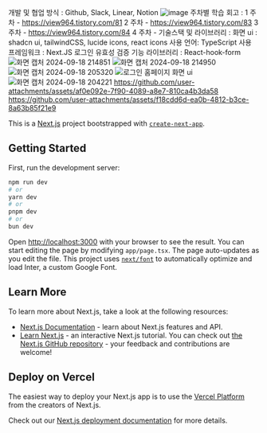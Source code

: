 개발 및 협업 방식 : Github, Slack, Linear, Notion
![image](https://github.com/user-attachments/assets/8b7591e3-7d1f-45ea-9737-be0c293672d6)
주차별 학습 회고 : 
1 주차 - https://view964.tistory.com/81
2 주차 - https://view964.tistory.com/83
3 주차 - https://view964.tistory.com/84
4 주차 - 
기술스택 및 라이브러리 : 
화면 ui : shadcn ui, tailwindCSS, lucide icons, react icons
사용 언어: TypeScript
사용 프레임워크 : Next.JS
로그인 유효성 검증 기능 라이브러리 : React-hook-form
![화면 캡처 2024-09-18 214851](https://github.com/user-attachments/assets/1f0dcb99-c030-4548-94f7-b27321417991)
![화면 캡처 2024-09-18 214950](https://github.com/user-attachments/assets/5070ea2d-6e51-4e58-b1f8-aa5ae770fc58)
![화면 캡처 2024-09-18 205320](https://github.com/user-attachments/assets/effad4eb-313c-4a68-8339-c7cd38715cc3)
![로그인 홈페이지 화면 ui](https://github.com/user-attachments/assets/05d622fe-fc5d-4dd7-b371-e36963f6173c)
![화면 캡처 2024-09-18 204221](https://github.com/user-attachments/assets/67680f48-615c-468d-ac4c-6d15b549cc86)
https://github.com/user-attachments/assets/af0e092e-7f90-4089-a8e7-810ca4b3da58
https://github.com/user-attachments/assets/f18cdd6d-ea0b-4812-b3ce-8a63b85f21e9

This is a [Next.js](https://nextjs.org/) project bootstrapped with [`create-next-app`](https://github.com/vercel/next.js/tree/canary/packages/create-next-app).
## Getting Started
First, run the development server:

```bash
npm run dev
# or
yarn dev
# or
pnpm dev
# or
bun dev
```
Open [http://localhost:3000](http://localhost:3000) with your browser to see the result.
You can start editing the page by modifying `app/page.tsx`. The page auto-updates as you edit the file.
This project uses [`next/font`](https://nextjs.org/docs/basic-features/font-optimization) to automatically optimize and load Inter, a custom Google Font.

## Learn More
To learn more about Next.js, take a look at the following resources:
- [Next.js Documentation](https://nextjs.org/docs) - learn about Next.js features and API.
- [Learn Next.js](https://nextjs.org/learn) - an interactive Next.js tutorial.
You can check out [the Next.js GitHub repository](https://github.com/vercel/next.js/) - your feedback and contributions are welcome!

## Deploy on Vercel

The easiest way to deploy your Next.js app is to use the [Vercel Platform](https://vercel.com/new?utm_medium=default-template&filter=next.js&utm_source=create-next-app&utm_campaign=create-next-app-readme) from the creators of Next.js.

Check out our [Next.js deployment documentation](https://nextjs.org/docs/deployment) for more details.
